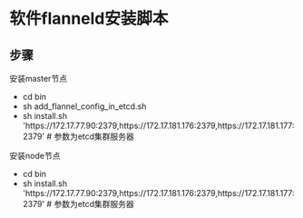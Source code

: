 # 软件flanneld安装脚本

## 步骤

安装master节点
- cd bin
- sh add_flannel_config_in_etcd.sh
- sh install.sh 'https:\/\/172.17.77.90:2379,https:\/\/172.17.181.176:2379,https:\/\/172.17.181.177:2379' # 参数为etcd集群服务器

安装node节点
- cd bin
- sh install.sh 'https:\/\/172.17.77.90:2379,https:\/\/172.17.181.176:2379,https:\/\/172.17.181.177:2379' # 参数为etcd集群服务器

